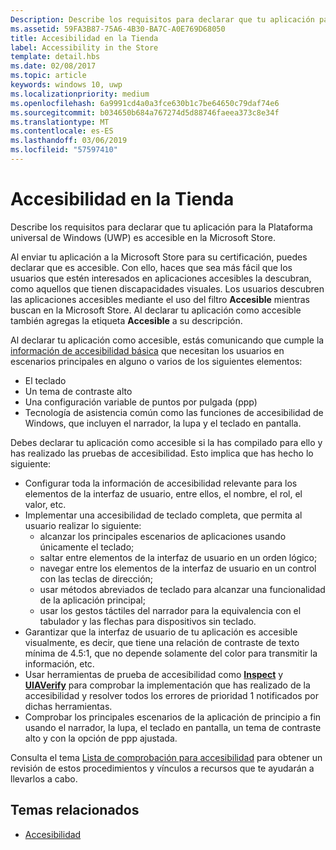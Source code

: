 ```yaml
---
Description: Describe los requisitos para declarar que tu aplicación para la Plataforma universal de Windows (UWP) es accesible en la Microsoft Store.
ms.assetid: 59FA3B87-75A6-4B30-BA7C-A0E769D68050
title: Accesibilidad en la Tienda
label: Accessibility in the Store
template: detail.hbs
ms.date: 02/08/2017
ms.topic: article
keywords: windows 10, uwp
ms.localizationpriority: medium
ms.openlocfilehash: 6a9991cd4a0a3fce630b1c7be64650c79daf74e6
ms.sourcegitcommit: b034650b684a767274d5d88746faeea373c8e34f
ms.translationtype: MT
ms.contentlocale: es-ES
ms.lasthandoff: 03/06/2019
ms.locfileid: "57597410"
---
```

# <a name="accessibility-in-the-store"></a>Accesibilidad en la Tienda  



Describe los requisitos para declarar que tu aplicación para la Plataforma universal de Windows (UWP) es accesible en la Microsoft Store.

Al enviar tu aplicación a la Microsoft Store para su certificación, puedes declarar que es accesible. Con ello, haces que sea más fácil que los usuarios que estén interesados en aplicaciones accesibles la descubran, como aquellos que tienen discapacidades visuales. Los usuarios descubren las aplicaciones accesibles mediante el uso del filtro **Accesible** mientras buscan en la Microsoft Store. Al declarar tu aplicación como accesible también agregas la etiqueta **Accesible** a su descripción.

Al declarar tu aplicación como accesible, estás comunicando que cumple la [información de accesibilidad básica](basic-accessibility-information.md) que necesitan los usuarios en escenarios principales en alguno o varios de los siguientes elementos:

* El teclado
* Un tema de contraste alto
* Una configuración variable de puntos por pulgada (ppp)
* Tecnología de asistencia común como las funciones de accesibilidad de Windows, que incluyen el narrador, la lupa y el teclado en pantalla.

Debes declarar tu aplicación como accesible si la has compilado para ello y has realizado las pruebas de accesibilidad. Esto implica que has hecho lo siguiente:

* Configurar toda la información de accesibilidad relevante para los elementos de la interfaz de usuario, entre ellos, el nombre, el rol, el valor, etc.
* Implementar una accesibilidad de teclado completa, que permita al usuario realizar lo siguiente:
    * alcanzar los principales escenarios de aplicaciones usando únicamente el teclado;
    * saltar entre elementos de la interfaz de usuario en un orden lógico;
    * navegar entre los elementos de la interfaz de usuario en un control con las teclas de dirección;
    * usar métodos abreviados de teclado para alcanzar una funcionalidad de la aplicación principal;
    * usar los gestos táctiles del narrador para la equivalencia con el tabulador y las flechas para dispositivos sin teclado.
* Garantizar que la interfaz de usuario de tu aplicación es accesible visualmente, es decir, que tiene una relación de contraste de texto mínima de 4.5:1, que no depende solamente del color para transmitir la información, etc.
* Usar herramientas de prueba de accesibilidad como [**Inspect**](https://msdn.microsoft.com/library/windows/desktop/Dd318521) y [**UIAVerify**](https://msdn.microsoft.com/library/windows/desktop/Hh920986) para comprobar la implementación que has realizado de la accesibilidad y resolver todos los errores de prioridad 1 notificados por dichas herramientas.
* Comprobar los principales escenarios de la aplicación de principio a fin usando el narrador, la lupa, el teclado en pantalla, un tema de contraste alto y con la opción de ppp ajustada.

Consulta el tema [Lista de comprobación para accesibilidad](accessibility-checklist.md) para obtener un revisión de estos procedimientos y vínculos a recursos que te ayudarán a llevarlos a cabo.

<span id="related_topics"/>

## <a name="related-topics"></a>Temas relacionados    
* [Accesibilidad](accessibility.md) 

